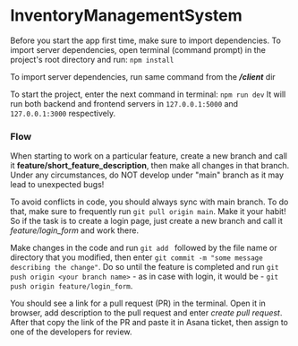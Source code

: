 # InventoryManagementSystem

Before you start the app first time, make sure to import dependencies.
To import server dependencies, open terminal (command prompt) in the project's root directory and run:
`npm install`

To import server dependencies, run same command from the **_/client_** dir

To start the project, enter the next command in terminal:
`npm run dev`
It will run both backend and frontend servers in `127.0.0.1:5000` and `127.0.0.1:3000` respectively.


### Flow
When starting to work on a particular feature, create a new branch and call it **feature/short_feature_description**, then make all changes in that branch.
Under any circumstances, do NOT develop under "main" branch as it may lead to unexpected bugs!

To avoid conflicts in code, you should always sync with main branch. To do that, make sure to frequently run `git pull origin main`. Make it your habit!
So if the task is to create a login page, just create a new branch and call it _feature/login_form_ and work there.

Make changes in the code and run `git add ` followed by the file name or directory that you modified, then enter `git commit -m "some message describing the change"`.
Do so until the feature is completed and run `git push origin <your branch name>` - as in case with login, it would be - `git push origin feature/login_form`.

You should see a link for a pull request (PR) in the terminal. Open it in browser, add description to the pull request and enter _create pull request_. After that copy the link of the PR and paste it in Asana ticket, then assign to one of the developers for review.
